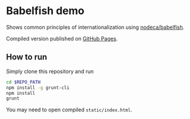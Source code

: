 # Babelfish demo

Shows common principles of internationalization using [nodeca/babelfish](https://github.com/nodeca/babelfish).

Compiled version published on [GitHub Pages](https://regru.github.io/babelfish-demo/).

## How to run

Simply clone this repository and run

```bash
cd $REPO_PATH
npm install -g grunt-cli
npm install
grunt
```

You may need to open compiled `static/index.html`.
